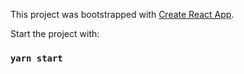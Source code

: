 This project was bootstrapped with [Create React App](https://github.com/facebook/create-react-app).

Start the project with:

### `yarn start`